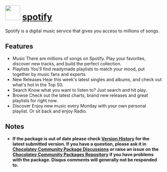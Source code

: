 # <img src="https://cdn.jsdelivr.net/gh/chocolatey-community/chocolatey-packages@4ad26e5a5ab2b5280e4d57e5b14fcc9d4c6a22c5/icons/spotify.png" width="48" height="48"/> [spotify](https://chocolatey.org/packages/spotify)

Spotify is a digital music service that gives you access to millions of songs.

## Features

- Music
There are millions of songs on Spotify. Play your favorites, discover new tracks, and build the perfect collection.
- Playlists
You'll find readymade playlists to match your mood, put together by music fans and experts.
- New Releases
Hear this week's latest singles and albums, and check out what's hot in the Top 50.
- Search
Know what you want to listen to? Just search and hit play.
- Browse
Check out the latest charts, brand new releases and great playlists for right now.
- Discover
Enjoy new music every Monday with your own personal playlist. Or sit back and enjoy Radio.

## Notes

- **If the package is out of date please check [Version History](#versionhistory) for the latest submitted version. If you have a question, please ask it in [Chocolatey Community Package Discussions](https://github.com/chocolatey-community/chocolatey-packages/discussions) or raise an issue on the [Chocolatey Community Packages Repository](https://github.com/chocolatey-community/chocolatey-packages/issues) if you have problems with the package. Disqus comments will generally not be responded to.**
